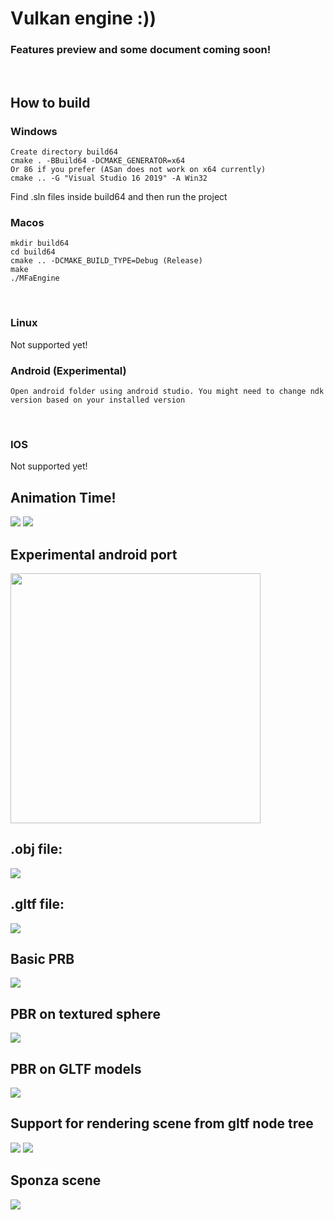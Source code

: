 # Vulkan engine :))
### Features preview and some document coming soon!

<br/>

## How to build
### Windows
```
Create directory build64
cmake . -BBuild64 -DCMAKE_GENERATOR=x64
Or 86 if you prefer (ASan does not work on x64 currently)
cmake .. -G "Visual Studio 16 2019" -A Win32
```
Find .sln files inside build64 and then run the project
<br/>

### Macos
```
mkdir build64
cd build64
cmake .. -DCMAKE_BUILD_TYPE=Debug (Release)
make
./MFaEngine
```
<br/>

### Linux
Not supported yet!
<br/>

### Android (Experimental)
```
Open android folder using android studio. You might need to change ndk version based on your installed version
```
<br/>

### IOS
Not supported yet!
<br/>

## Animation Time!
<img src="examples/warcraft-animation.gif">

<img src="examples/mandalorian-animation.gif">

<br>

## Experimental android port

<img src="examples/android-port.jpg" height=400>

## .obj file:
<img src="examples/viking_house.gif">

<br>

## .gltf file:
<img src="examples/car.gif">

<br>

## Basic PRB
<img src="examples/pbr.gif">

<br>

## PBR on textured sphere
<img src="examples/pbr-sphere.gif">

<br>

## PBR on GLTF models
<img src="examples/pbr-car.gif"/>

<br>

## Support for rendering scene from gltf node tree
<img src="examples/gunship.gif"/>
<img src="examples/pilot-helmet.gif"/>

<br>

## Sponza scene
<img src="examples/sponza-scene.gif"/>
